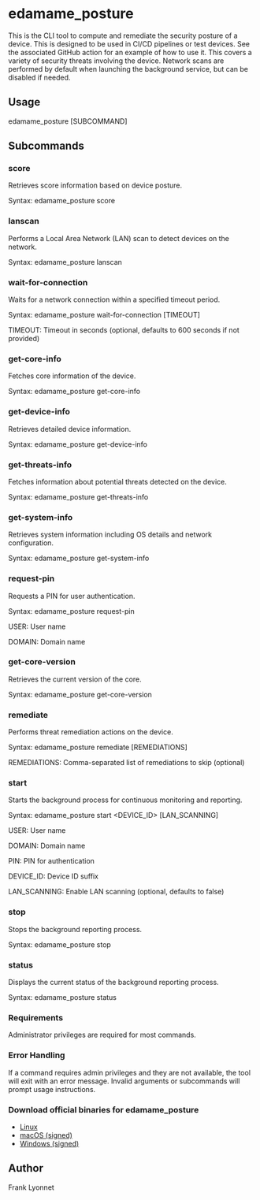 # edamame_posture
This is the CLI tool to compute and remediate the security posture of a device. This is designed to be used in CI/CD pipelines or test devices.
See the associated GitHub action for an example of how to use it. This covers a variety of security threats involving the device.
Network scans are performed by default when launching the background service, but can be disabled if needed.

## Usage
edamame_posture [SUBCOMMAND]

## Subcommands
### score
Retrieves score information based on device posture.

Syntax: edamame_posture score

### lanscan
Performs a Local Area Network (LAN) scan to detect devices on the network.

Syntax: edamame_posture lanscan

### wait-for-connection
Waits for a network connection within a specified timeout period.

Syntax: edamame_posture wait-for-connection [TIMEOUT]

TIMEOUT: Timeout in seconds (optional, defaults to 600 seconds if not provided)

### get-core-info
Fetches core information of the device.

Syntax: edamame_posture get-core-info

### get-device-info
Retrieves detailed device information.

Syntax: edamame_posture get-device-info

### get-threats-info
Fetches information about potential threats detected on the device.

Syntax: edamame_posture get-threats-info

### get-system-info
Retrieves system information including OS details and network configuration.

Syntax: edamame_posture get-system-info

### request-pin
Requests a PIN for user authentication.

Syntax: edamame_posture request-pin <USER> <DOMAIN>

USER: User name

DOMAIN: Domain name

### get-core-version
Retrieves the current version of the core.

Syntax: edamame_posture get-core-version

### remediate
Performs threat remediation actions on the device.

Syntax: edamame_posture remediate [REMEDIATIONS]

REMEDIATIONS: Comma-separated list of remediations to skip (optional)

### start
Starts the background process for continuous monitoring and reporting.

Syntax: edamame_posture start <USER> <DOMAIN> <PIN> <DEVICE_ID> [LAN_SCANNING]

USER: User name

DOMAIN: Domain name

PIN: PIN for authentication

DEVICE_ID: Device ID suffix

LAN_SCANNING: Enable LAN scanning (optional, defaults to false)

### stop
Stops the background reporting process.

Syntax: edamame_posture stop

### status
Displays the current status of the background reporting process.

Syntax: edamame_posture status

### Requirements
Administrator privileges are required for most commands.

### Error Handling
If a command requires admin privileges and they are not available, the tool will exit with an error message.
Invalid arguments or subcommands will prompt usage instructions.

### Download official binaries for edamame_posture

* [Linux](https://edamame-posture.s3.eu-west-1.amazonaws.com/linux/0.3.84/edamame_posture)
* [macOS (signed)](https://edamame-posture.s3.eu-west-1.amazonaws.com/macos/0.3.84/edamame_posture)
* [Windows (signed)](https://edamame-posture.s3.eu-west-1.amazonaws.com/windows/0.3.84/edamame_posture.exe)

## Author
Frank Lyonnet
